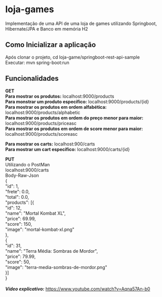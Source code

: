 # loja-games
Implementação de uma API de uma loja de games utilizando Springboot, Hibernate/JPA e Banco em memória H2

## Como Inicializar a aplicação
Após clonar o projeto, cd loja-game/springboot-rest-api-sample<br/>
Executar: mvn spring-boot:run

## Funcionalidades
**GET**<br/>
**Para mostrar os produtos:**  localhost:9000/products<br/>
**Para monstrar um produto específico:** localhost:9000/products/{id}<br/>
**Para mostrar os produtos em ordem alfabética:** localhost:9000/products/alphabetic<br/>
**Para mostrar os produtos em ordem do preço menor para maior:** localhost:9000/products/priceasc<br/>
**Para mostrar os produtos em ordem de score menor para maior:** localhost:9000/products/scoreasc<br/>

**Para mostrar os carts:** localhost:900/carts<br/>
**Para mostrar um cart específico:** localhost:9000/carts/{id}<br/>

**PUT**<br/>
Utilizando o PostMan<br/>
localhost:9000/carts<br/>
Body-Raw-Json<br/>
{<br/>
    "id": 1,<br/>
    "frete": 0.0,<br/>
    "total": 0.0,<br/>
    "products": [{<br/>
        "id": 12,<br/>
        "name": "Mortal Kombat XL",<br/>
        "price": 69.99,<br/>
        "score": 150,<br/>
        "image": "mortal-kombat-xl.png"<br/>
    },<br/>
    {<br/>
        "id": 31,<br/>
        "name": "Terra Média: Sombras de Mordor",<br/>
        "price": 79.99,<br/>
        "score": 50,<br/>
        "image": "terra-media-sombras-de-mordor.png"<br/>
    }]<br/>
}<br/>
<br/>
***Vídeo explicativo:*** https://www.youtube.com/watch?v=Aqna57An-b0 


